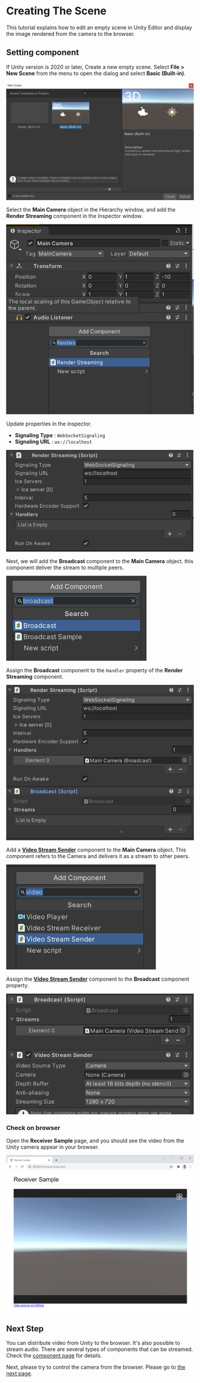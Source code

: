 # Creating The Scene

This tutorial explains how to edit an empty scene in Unity Editor and display the image rendered from the camera to the browser.

## Setting component

If Unity version is 2020 or later, Create a new empty scene. Select **File > New Scene** from the menu to open the dialog and select **Basic (Built-in)**.

![Create new scene](images/create_new_scene.png)

Select the **Main Camera** object in the Hierarchy window, and add the **Render Streaming** component in the Inspector window.

![Add RenderStreaming component](images/add_renderstreaming_component.png)

Update properties in the inspector.

- **Signaling Type** : `WebSocketSignaling`
- **Signaling URL** : `ws://localhost`

![Create scene 03](images/change_properties_websocket.png)

Next, we will add the **Broadcast** component to the **Main Camera** object. this component deliver the stream to multiple peers.

![Add Broadcast component](images/add_broadcast_component.png)

Assign the **Broadcast** component to the `Handler` property of the **Render Streaming** component.

![Assign Broadcast component to handler](images/assign_broadcast_to_handler.png)

Add a [**Video Stream Sender**](video-streaming.html#videostreamsenderapiunityrenderstreamingvideostreamsenderhtml-component) component to the **Main Camera** object. This component refers to the Camera and delivers it as a stream to other peers.

![Add VideoStreamSender component](images/add_videostreamsender_component.png)

Assign the [**Video Stream Sender**](video-streaming.html#videostreamsenderapiunityrenderstreamingvideostreamsenderhtml-component) component to the **Broadcast** component property.

![Assign VideoStreamSender component to streams](images/assign_videostreamsender_to_streams.png)

### Check on browser

Open the **Receiver Sample** page, and you should see the video from the Unity camera appear in your browser.

![Receiver Sample on the browser](images/receiver_sample_on_browser.png)

## Next Step

You can distribute video from Unity to the browser. It's also possible to stream audio. There are several types of components that can be streamed. Check the [component page](components.md) for details.

Next, please try to control the camera from the browser. Please go to [the next page](control-camera.md).

